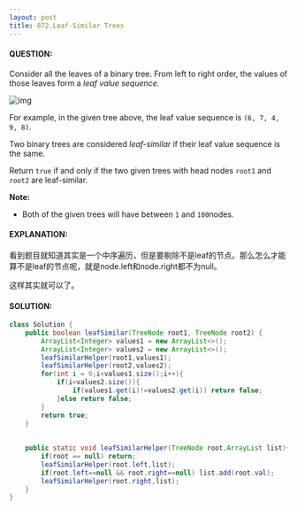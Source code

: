 ```yaml
---
layout: post
title: 872.Leaf-Similar Trees
---
```


#### QUESTION:

Consider all the leaves of a binary tree.  From left to right order, the values of those leaves form a *leaf value sequence.*

![img](https://s3-lc-upload.s3.amazonaws.com/uploads/2018/07/16/tree.png)

For example, in the given tree above, the leaf value sequence is `(6, 7, 4, 9, 8)`.

Two binary trees are considered *leaf-similar* if their leaf value sequence is the same.

Return `true` if and only if the two given trees with head nodes `root1` and `root2` are leaf-similar.

**Note:**

- Both of the given trees will have between `1` and `100`nodes.

#### EXPLANATION:

看到题目就知道其实是一个中序遍历，但是要剔除不是leaf的节点。那么怎么才能算不是leaf的节点呢，就是node.left和node.right都不为null。

这样其实就可以了。

#### SOLUTION:

```java
class Solution {
    public boolean leafSimilar(TreeNode root1, TreeNode root2) {
        ArrayList<Integer> values1 = new ArrayList<>();
        ArrayList<Integer> values2 = new ArrayList<>();
        leafSimilarHelper(root1,values1);
        leafSimilarHelper(root2,values2);
        for(int i = 0;i<values1.size();i++){
            if(i<values2.size()){
                if(values1.get(i)!=values2.get(i)) return false;
            }else return false;
        }
        return true;
    }
    
    
    public static void leafSimilarHelper(TreeNode root,ArrayList list){
        if(root == null) return;
        leafSimilarHelper(root.left,list);
        if(root.left==null && root.right==null) list.add(root.val);
        leafSimilarHelper(root.right,list);
    }
}
```

